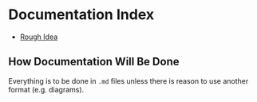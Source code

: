 # Documentation Index
- [Rough Idea](rough_idea.md)

## How Documentation Will Be Done
Everything is to be done in `.md` files unless there is reason to use another format (e.g. diagrams).
